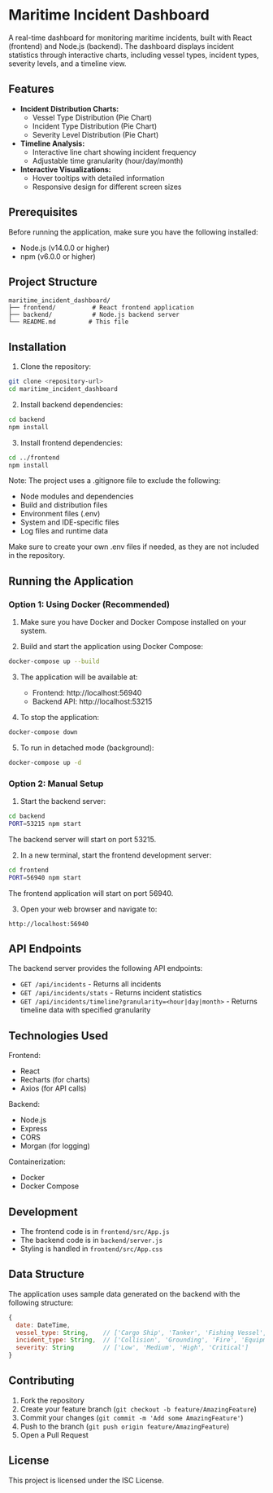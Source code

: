 # Maritime Incident Dashboard

A real-time dashboard for monitoring maritime incidents, built with React (frontend) and Node.js (backend). The dashboard displays incident statistics through interactive charts, including vessel types, incident types, severity levels, and a timeline view.

## Features

- **Incident Distribution Charts:**
  - Vessel Type Distribution (Pie Chart)
  - Incident Type Distribution (Pie Chart)
  - Severity Level Distribution (Pie Chart)
- **Timeline Analysis:**
  - Interactive line chart showing incident frequency
  - Adjustable time granularity (hour/day/month)
- **Interactive Visualizations:**
  - Hover tooltips with detailed information
  - Responsive design for different screen sizes

## Prerequisites

Before running the application, make sure you have the following installed:
- Node.js (v14.0.0 or higher)
- npm (v6.0.0 or higher)

## Project Structure

```
maritime_incident_dashboard/
├── frontend/          # React frontend application
├── backend/           # Node.js backend server
└── README.md         # This file
```

## Installation

1. Clone the repository:
```bash
git clone <repository-url>
cd maritime_incident_dashboard
```

2. Install backend dependencies:
```bash
cd backend
npm install
```

3. Install frontend dependencies:
```bash
cd ../frontend
npm install
```

Note: The project uses a .gitignore file to exclude the following:
- Node modules and dependencies
- Build and distribution files
- Environment files (.env)
- System and IDE-specific files
- Log files and runtime data

Make sure to create your own .env files if needed, as they are not included in the repository.

## Running the Application

### Option 1: Using Docker (Recommended)

1. Make sure you have Docker and Docker Compose installed on your system.

2. Build and start the application using Docker Compose:
```bash
docker-compose up --build
```

3. The application will be available at:
   - Frontend: http://localhost:56940
   - Backend API: http://localhost:53215

4. To stop the application:
```bash
docker-compose down
```

5. To run in detached mode (background):
```bash
docker-compose up -d
```

### Option 2: Manual Setup

1. Start the backend server:
```bash
cd backend
PORT=53215 npm start
```
The backend server will start on port 53215.

2. In a new terminal, start the frontend development server:
```bash
cd frontend
PORT=56940 npm start
```
The frontend application will start on port 56940.

3. Open your web browser and navigate to:
```
http://localhost:56940
```

## API Endpoints

The backend server provides the following API endpoints:

- `GET /api/incidents` - Returns all incidents
- `GET /api/incidents/stats` - Returns incident statistics
- `GET /api/incidents/timeline?granularity=<hour|day|month>` - Returns timeline data with specified granularity

## Technologies Used

Frontend:
- React
- Recharts (for charts)
- Axios (for API calls)

Backend:
- Node.js
- Express
- CORS
- Morgan (for logging)

Containerization:
- Docker
- Docker Compose

## Development

- The frontend code is in `frontend/src/App.js`
- The backend code is in `backend/server.js`
- Styling is handled in `frontend/src/App.css`

## Data Structure

The application uses sample data generated on the backend with the following structure:

```javascript
{
  date: DateTime,
  vessel_type: String,    // ['Cargo Ship', 'Tanker', 'Fishing Vessel', 'Passenger Ship', 'Container Ship']
  incident_type: String,  // ['Collision', 'Grounding', 'Fire', 'Equipment Failure', 'Weather Related']
  severity: String        // ['Low', 'Medium', 'High', 'Critical']
}
```

## Contributing

1. Fork the repository
2. Create your feature branch (`git checkout -b feature/AmazingFeature`)
3. Commit your changes (`git commit -m 'Add some AmazingFeature'`)
4. Push to the branch (`git push origin feature/AmazingFeature`)
5. Open a Pull Request

## License

This project is licensed under the ISC License.